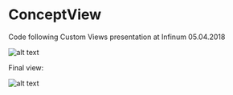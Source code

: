 # ConceptView
Code following Custom Views presentation at Infinum 05.04.2018

![alt text](http://i64.tinypic.com/vqqs1w.png)

Final view:

![alt text](https://media.giphy.com/media/uFkqjjM1MfqDYQm8Nl/giphy.gif)

